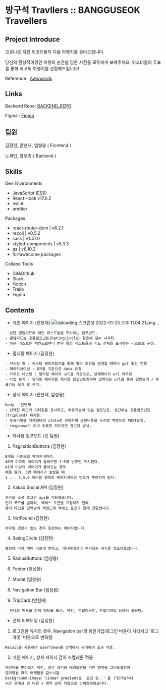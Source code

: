 # 방구석 Travllers :: BANGGUSEOK Travellers

## Project Introduce

코로나로 지친 위코더들의 다음 여행지를 골라드립니다.

당신의 환상적이었던 여행의 순간을 담은 사진을 모두에게 보여주세요. 위코더들의 투표를 통해 최고의 여행지를 선정해드립니다!

Reference : [Awwwards](https://www.awwwards.com/)

## Links

Backend Repo: [BACKEND_REPO](https://github.com/wecode-bootcamp-korea/28-2nd-BANGGUSEOK-Traveller-backend)

Figma : [Figma](https://www.figma.com/file/8hd0ZB7Bu6606dcG4ZYilq/BANGGUSEOK-Traveller)

## 팀원

김정현, 안현재, 엄성용 ( Frontend )

노세인, 장우경 ( Backend )

## Skills

Dev Environments

- JavaScript (ES6)
- React Hook v17.0.2
- eslint
- prettier

Packages

- react-router-dom | v6.2.1
- recoil | v0.5.2
- sass | v1.47.0
- styled-components | v5.3.3
- qs | v6.10.3
- fortawecome packages

Collabo Tools

- Git&Github
- Slack
- Notion
- Trello
- Figma

## Contents

- 메인 페이지 (안현재)
![Uploading 스크린샷 2022-01-23 오후 11.04.21.png…]()
```
- 상단 랜덤피드와 하단 리스트들을 표시하는 컴포넌트.
- 랜덤피드는 공통컴포넌트(RatingCircle) 활용해 점수 시각화.
- 하단 리스트는 백엔드로부터 받은 특정 리스트들과 피드 전체를 표시하는 리스트로 구성.
```

- 필터링 페이지 (김정현)

```
- 커스텀 훅 : 커스텀 쿼리조합기를 통해 필터 조건을 변경할 때마다 get 통신 진행
- 페이지네이션 : 8개를 기준으로 data 요청
- 라우트 네스팅 : 필터링 페이지 url을 기준으로, 상세페이지 url 라우팅
- 타입 분기 : 필터링 페이지를 재사용 컴포넌트화하여 입력되는 url을 통해 일반보기 / 투표가능 보기 로 분기.
```

- 상세 페이지 (안현재, 엄성용)

```
body - 안현재
- 선택한 피드의 디테일을 표시하고, 투표기능이 있는 컴포넌트. 상단부는 공통컴포넌트(TripCard) 재사용.
- 투표기록을 객체형태의 state로 관리하며 승인버튼을 누르면 백엔드로 POST요청.
- response가 이미 투표한 피드라면 경고창 발생.
```

- 재사용 컴포넌트 (전 팀원)

1. PaginationButtons (김정현)
```
8개를 기준으로 페이지네이션.
40개 이하의 데이터가 들어오면 1~5의 번호만 표시된다.
41개 이상의 데이터가 들어오는 경우
예를 들어, 5번 페이지가 눌렸을 때
1 ... 4,5,6 이러한 형태로 페이지네이션 번호가 뿌려지게 된다.
```

2. Kakao Social API (김정현)
```
카카오 소셜 로그인 api를 적용했습니다.
인가 코드를 받아와, 액세스 토큰을 요청하기 전에
유저 타입을 입력받아 백엔드에 엑세스 토큰과 함께 전달합니다.
```

3. NotFound (김정현)
```
라우팅 경로가 없는 경우 등장하는 페이지입니다.
```

4. RatingCircle (김정현)

```
별점에 따라 색이 다르게 변하고, 애니메이션이 부가되는 재사용 컴포넌트입니다.
```

5. RadiusButtons (엄성용)

6. Footer (엄성용)

7. Modal (엄성용)

8. Navigation Bar (엄성용)

9. TripCard (안현재)
```
- 하나의 피드를 받아 정보를 표시. 메인, 트립리스트, 트립디테일 등에서 활용됨.
```

- 전체 리팩토링 (김정현)

1. 로그인한 유저의 경우, Navigation bar의 회원가입/로그인 버튼이 사라지고 '로그아웃' 버튼으로 변화함.
```
Recoil을 사용하여 userToken을 전역에서 관리하여 효과 적용.
```

2. 메인 페이지, 상세 페이지 간이 스켈레톤 적용
```
데이터를 받아오기 직전, 같은 크기와 배경화면을 가진 영역을 그리도록하여
렌더링될 때의 어색함을 감소시킴
background-image: linear gradient로 '로딩 중..' 을 구현가능하나
시간 관계상 빈 바탕 + 영역 길이 적용으로 간이화하였습니다.
```
